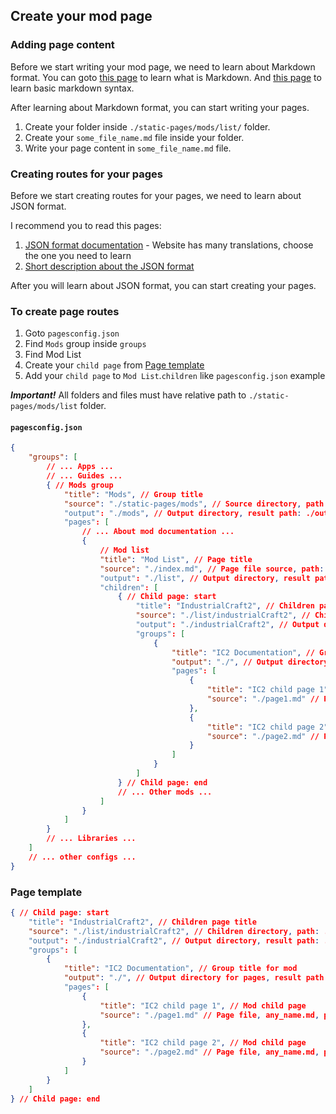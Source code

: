 ## Create your mod page

### Adding page content

Before we start writing your mod page, we need to learn about Markdown format.
You can goto [this page](https://www.markdownguide.org/getting-started/) to learn what is Markdown.
And [this page](https://www.markdownguide.org/basic-syntax/) to learn basic markdown syntax.

After learning about Markdown format, you can start writing your pages.

1. Create your folder inside `./static-pages/mods/list/` folder.
2. Create your `some_file_name.md` file inside your folder.
3. Write your page content in `some_file_name.md` file.

### Creating routes for your pages

Before we start creating routes for your pages, we need to learn about JSON format.

I recommend you to read this pages:

1. [JSON format documentation](https://www.json.org/json-en.html) - Website has many translations, choose the one you need to learn
2. [Short description about the JSON format](https://www.w3schools.com/whatis/whatis_json.asp)

After you will learn about JSON format, you can start creating your pages.

### To create page routes

1. Goto `pagesconfig.json`
2. Find `Mods` group inside `groups`
3. Find Mod List
4. Create your `child page` from [Page template](#page-template)
5. Add your `child page` to `Mod List`.`children` like `pagesconfig.json` example

***Important!*** All folders and files must have relative path to `./static-pages/mods/list` folder.

#### `pagesconfig.json`

```json
{
    "groups": [
        // ... Apps ...
        // ... Guides ...
        { // Mods group
            "title": "Mods", // Group title
            "source": "./static-pages/mods", // Source directory, path: ./static-pages/mods/
            "output": "./mods", // Output directory, result path: ./out/pages/mods
            "pages": [
                // ... About mod documentation ...
                {
                    // Mod list
                    "title": "Mod List", // Page title
                    "source": "./index.md", // Page file source, path: ./static-pages/mods/index.md
                    "output": "./list", // Output directory, result path: ./out/pages/mods/list
                    "children": [
                        { // Child page: start
                            "title": "IndustrialCraft2", // Children page title
                            "source": "./list/industrialCraft2", // Children directory, path: ./static-pages/mods/list/industrialCraft2
                            "output": "./industrialCraft2", // Output directory, result path: ./out/pages/mods/list/industrialCraft2
                            "groups": [
                                {
                                    "title": "IC2 Documentation", // Group title for mod
                                    "output": "./", // Output directory for pages, result path: ./out/pages/mods/list/industrialCraft2
                                    "pages": [
                                        {
                                            "title": "IC2 child page 1", // Mod child page
                                            "source": "./page1.md" // Page file, any_name.md, path: ./out/pages/mods/list/industrialCraft2/page1.md
                                        },
                                        {
                                            "title": "IC2 child page 2", // Mod child page
                                            "source": "./page2.md" // Page file, any_name.md, path: ./out/pages/mods/list/industrialCraft2/page2.md
                                        }
                                    ]
                                }
                            ]
                        } // Child page: end
                        // ... Other mods ...
                    ]
                }
            ]
        }
        // ... Libraries ...
    ]
    // ... other configs ...
}
```

### Page template

```json
{ // Child page: start
    "title": "IndustrialCraft2", // Children page title
    "source": "./list/industrialCraft2", // Children directory, path: ./static-pages/mods/list/industrialCraft2
    "output": "./industrialCraft2", // Output directory, result path: ./out/pages/mods/list/industrialCraft2
    "groups": [
        {
            "title": "IC2 Documentation", // Group title for mod
            "output": "./", // Output directory for pages, result path: ./out/pages/mods/list/industrialCraft2
            "pages": [
                {
                    "title": "IC2 child page 1", // Mod child page
                    "source": "./page1.md" // Page file, any_name.md, path: ./out/pages/mods/list/industrialCraft2/page1.md
                },
                {
                    "title": "IC2 child page 2", // Mod child page
                    "source": "./page2.md" // Page file, any_name.md, path: ./out/pages/mods/list/industrialCraft2/page2.md
                }
            ]
        }
    ]
} // Child page: end
```
